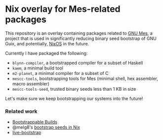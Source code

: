 # Nix overlay for Mes-related packages

This repository is an overlay containing packages related to [GNU Mes](https://www.gnu.org/software/mes/), a project that is used in significantly reducing binary seed bootstrap of GNU Guix, and potentially, [NixOS](https://github.com/NixOS/nixpkgs/issues/123095) in the future.

Currently I have packaged the following:

- `blynn-compiler`, a bootstrapped compiler for a subset of Haskell
- `kaem`, a minimal build tool
- `m2-planet`, a minimal compiler for a subset of C
- `mescc-tools`, bootstrapping tools for Mes (minimal shell, hex assembler, macro assembler)
- `mescc-tools-seed`, trusted binary seeds less than 1 KB in size

Let's make sure we keep bootstrapping our systems into the future!

### Related work

- [Bootstrappable Builds](http://bootstrappable.org/)
- @melg8's [bootstrap seeds in Nix](https://github.com/melg8/cit/tree/feature/BootstrapNix/bootstrap_nix/bootstrap_seeds)
- [live-bootstrap](https://github.com/fosslinux/live-bootstrap)

